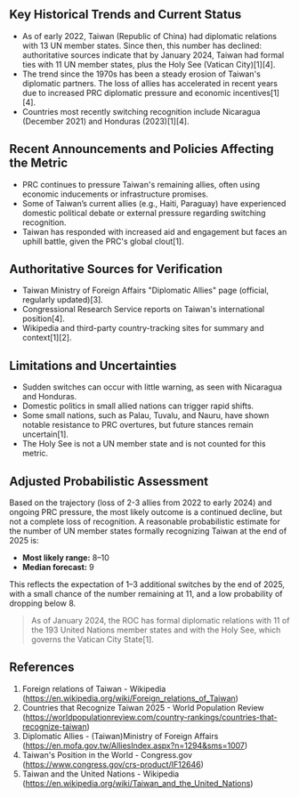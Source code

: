 ## Key Historical Trends and Current Status

- As of early 2022, Taiwan (Republic of China) had diplomatic relations with 13 UN member states. Since then, this number has declined: authoritative sources indicate that by January 2024, Taiwan had formal ties with 11 UN member states, plus the Holy See (Vatican City)[1][4].
- The trend since the 1970s has been a steady erosion of Taiwan's diplomatic partners. The loss of allies has accelerated in recent years due to increased PRC diplomatic pressure and economic incentives[1][4].
- Countries most recently switching recognition include Nicaragua (December 2021) and Honduras (2023)[1][4].

## Recent Announcements and Policies Affecting the Metric

- PRC continues to pressure Taiwan's remaining allies, often using economic inducements or infrastructure promises.
- Some of Taiwan’s current allies (e.g., Haiti, Paraguay) have experienced domestic political debate or external pressure regarding switching recognition.
- Taiwan has responded with increased aid and engagement but faces an uphill battle, given the PRC's global clout[1].

## Authoritative Sources for Verification

- Taiwan Ministry of Foreign Affairs "Diplomatic Allies" page (official, regularly updated)[3].
- Congressional Research Service reports on Taiwan's international position[4].
- Wikipedia and third-party country-tracking sites for summary and context[1][2].

## Limitations and Uncertainties

- Sudden switches can occur with little warning, as seen with Nicaragua and Honduras.
- Domestic politics in small allied nations can trigger rapid shifts.
- Some small nations, such as Palau, Tuvalu, and Nauru, have shown notable resistance to PRC overtures, but future stances remain uncertain[1].
- The Holy See is not a UN member state and is not counted for this metric.

## Adjusted Probabilistic Assessment

Based on the trajectory (loss of 2-3 allies from 2022 to early 2024) and ongoing PRC pressure, the most likely outcome is a continued decline, but not a complete loss of recognition. A reasonable probabilistic estimate for the number of UN member states formally recognizing Taiwan at the end of 2025 is:

- **Most likely range:** 8–10
- **Median forecast:** 9

This reflects the expectation of 1–3 additional switches by the end of 2025, with a small chance of the number remaining at 11, and a low probability of dropping below 8.

> As of January 2024, the ROC has formal diplomatic relations with 11 of the 193 United Nations member states and with the Holy See, which governs the Vatican City State[1].

## References

1. Foreign relations of Taiwan - Wikipedia (https://en.wikipedia.org/wiki/Foreign_relations_of_Taiwan)
2. Countries that Recognize Taiwan 2025 - World Population Review (https://worldpopulationreview.com/country-rankings/countries-that-recognize-taiwan)
3. Diplomatic Allies - (Taiwan)Ministry of Foreign Affairs (https://en.mofa.gov.tw/AlliesIndex.aspx?n=1294&sms=1007)
4. Taiwan's Position in the World - Congress.gov (https://www.congress.gov/crs-product/IF12646)
5. Taiwan and the United Nations - Wikipedia (https://en.wikipedia.org/wiki/Taiwan_and_the_United_Nations)